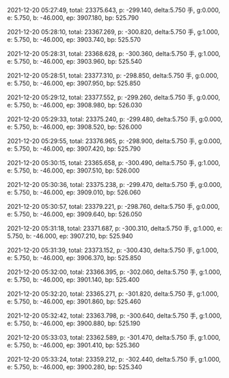 2021-12-20 05:27:49, total: 23375.643, p: -299.140, delta:5.750 手, g:0.000, e: 5.750, b: -46.000, ep: 3907.180, bp: 525.790

2021-12-20 05:28:10, total: 23367.269, p: -300.820, delta:5.750 手, g:1.000, e: 5.750, b: -46.000, ep: 3903.740, bp: 525.570

2021-12-20 05:28:31, total: 23368.628, p: -300.360, delta:5.750 手, g:1.000, e: 5.750, b: -46.000, ep: 3903.960, bp: 525.540

2021-12-20 05:28:51, total: 23377.310, p: -298.850, delta:5.750 手, g:0.000, e: 5.750, b: -46.000, ep: 3907.950, bp: 525.850

2021-12-20 05:29:12, total: 23377.552, p: -299.260, delta:5.750 手, g:0.000, e: 5.750, b: -46.000, ep: 3908.980, bp: 526.030

2021-12-20 05:29:33, total: 23375.240, p: -299.480, delta:5.750 手, g:0.000, e: 5.750, b: -46.000, ep: 3908.520, bp: 526.000

2021-12-20 05:29:55, total: 23376.965, p: -298.900, delta:5.750 手, g:0.000, e: 5.750, b: -46.000, ep: 3907.420, bp: 525.790

2021-12-20 05:30:15, total: 23365.658, p: -300.490, delta:5.750 手, g:1.000, e: 5.750, b: -46.000, ep: 3907.510, bp: 526.000

2021-12-20 05:30:36, total: 23375.238, p: -299.470, delta:5.750 手, g:0.000, e: 5.750, b: -46.000, ep: 3909.010, bp: 526.060

2021-12-20 05:30:57, total: 23379.221, p: -298.760, delta:5.750 手, g:0.000, e: 5.750, b: -46.000, ep: 3909.640, bp: 526.050

2021-12-20 05:31:18, total: 23371.687, p: -300.310, delta:5.750 手, g:1.000, e: 5.750, b: -46.000, ep: 3907.210, bp: 525.940

2021-12-20 05:31:39, total: 23373.152, p: -300.430, delta:5.750 手, g:1.000, e: 5.750, b: -46.000, ep: 3906.370, bp: 525.850

2021-12-20 05:32:00, total: 23366.395, p: -302.060, delta:5.750 手, g:1.000, e: 5.750, b: -46.000, ep: 3901.140, bp: 525.400

2021-12-20 05:32:20, total: 23365.271, p: -301.820, delta:5.750 手, g:1.000, e: 5.750, b: -46.000, ep: 3901.860, bp: 525.460

2021-12-20 05:32:42, total: 23363.798, p: -300.640, delta:5.750 手, g:1.000, e: 5.750, b: -46.000, ep: 3900.880, bp: 525.190

2021-12-20 05:33:03, total: 23362.589, p: -301.470, delta:5.750 手, g:1.000, e: 5.750, b: -46.000, ep: 3901.410, bp: 525.360

2021-12-20 05:33:24, total: 23359.212, p: -302.440, delta:5.750 手, g:1.000, e: 5.750, b: -46.000, ep: 3900.280, bp: 525.340